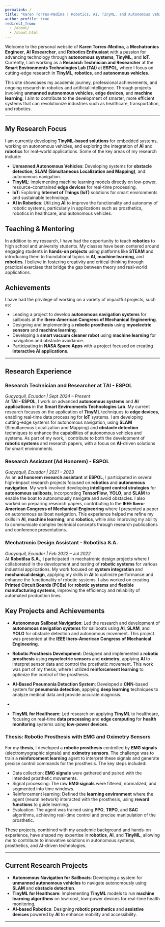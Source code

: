 ```yaml
---
permalink: /
title: "Karen Torres-Medina | Robotics, AI, TinyML, and Autonomous Vehicles"
author_profile: true
redirect_from: 
  - /about/
  - /about.html
---
```


Welcome to the personal website of **Karen Torres-Medina**, a **Mechatronics Engineer**, **AI Researcher**, and **Robotics Enthusiast** with a passion for advancing technology through **autonomous systems**, **TinyML**, and **IoT**. Currently, I am working as a **Research Technician and Researcher** at the **Smart Environments Technologies Lab (TAI)** at **ESPOL**, where I focus on cutting-edge research in **TinyML**, **robotics**, and **autonomous vehicles**.

This site showcases my academic journey, professional achievements, and ongoing research in robotics and artificial intelligence. Through projects involving **unmanned autonomous vehicles**, **edge devices**, and **machine learning**, I aim to contribute to the development of smarter, more efficient systems that can revolutionize industries such as healthcare, transportation, and robotics.

---

## My Research Focus
I am currently developing **TinyML-based solutions** for embedded systems, working on autonomous vehicles, and exploring the integration of **AI** and **robotics** for real-world applications. Some of the key areas of my research include:
- **Unmanned Autonomous Vehicles**: Developing systems for **obstacle detection**, **SLAM (Simultaneous Localization and Mapping)**, and autonomous navigation.
- **TinyML**: Implementing machine learning models directly on low-power, resource-constrained **edge devices** for real-time processing.
- **IoT**: Exploring **Internet of Things (IoT)** solutions for smart environments and sustainable technology.
- **AI in Robotics**: Utilizing **AI** to improve the functionality and autonomy of robotic systems, particularly in applications such as prosthetics, robotics in healthcare, and autonomous vehicles.

## Teaching & Mentoring
In addition to my research, I have had the opportunity to teach **robotics** to high school and university students. My classes have been centered around engaging students in **hands-on projects** using platforms like **STEAM** and introducing them to foundational topics in **AI**, **machine learning**, and **robotics**. I believe in fostering creativity and critical thinking through practical exercises that bridge the gap between theory and real-world applications.

## Achievements
I have had the privilege of working on a variety of impactful projects, such as:
- Leading a project to develop **autonomous navigation systems** for sailboats at the **Ibero-American Congress of Mechanical Engineering**.
- Designing and implementing a **robotic prosthesis** using **myoelectric sensors** and **machine learning**.
- Developing a **smart vacuum cleaner robot** using **machine learning** for navigation and obstacle avoidance.
- Participating in **NASA Space Apps** with a project focused on creating **interactive AI applications**.

---

## Research Experience

### **Research Technician and Researcher at TAI - ESPOL**  
*Guayaquil, Ecuador | Sept 2024 – Present*  
At **TAI - ESPOL**, I work on advanced **autonomous systems** and **AI applications** in the **Smart Environments Technologies Lab**. My current research focuses on the application of **TinyML** techniques to **edge devices**, enabling real-time data processing for **IoT** systems. I am developing cutting-edge systems for autonomous navigation, using **SLAM** (Simultaneous Localization and Mapping) and **obstacle detection** techniques to enhance the capabilities of autonomous vehicles and systems. As part of my work, I contribute to both the development of **robotic systems** and research papers, with a focus on **AI**-driven solutions for smart environments.

### **Research Assistant (Ad Honorem) - ESPOL**  
*Guayaquil, Ecuador | 2021 – 2023*  
As an **ad honorem research assistant** at **ESPOL**, I participated in several high-impact research projects focused on **robotics** and **autonomous navigation**. My work involved developing **intelligent control strategies** for **autonomous sailboats**, incorporating **TensorFlow**, **YOLO**, and **SLAM** to enable the boat to autonomously navigate and avoid obstacles. I also worked on preparing research papers, contributing to the **IEEE Ibero-American Congress of Mechanical Engineering** where I presented a paper on autonomous sailboat navigation. This experience helped me refine my skills in **AI**, **machine learning**, and **robotics**, while also improving my ability to communicate complex technical concepts through research publications and conference presentations.

### **Mechatronic Design Assistant - Robotilsa S.A.**  
*Guayaquil, Ecuador | Feb 2022 – Jul 2022*  
At **Robotilsa S.A.**, I participated in mechatronic design projects where I collaborated in the development and testing of **robotic systems** for various industrial applications. My work focused on **system integration** and **mechanical design**, applying my skills in **AI** to optimize performance and enhance the functionality of robotic systems. I also worked on creating **Printed Circuit Boards (PCBs)** for **robotic systems** and **flexible manufacturing systems**, improving the efficiency and reliability of automated production lines. 


## Key Projects and Achievements

- **Autonomous Sailboat Navigation**: Led the research and development of **autonomous navigation systems** for sailboats using **AI**, **SLAM**, and **YOLO** for obstacle detection and autonomous movement. This project was presented at the **IEEE Ibero-American Congress of Mechanical Engineering**.
  
- **Robotic Prosthesis Development**: Designed and implemented a **robotic prosthesis** using **myoelectric sensors** and **oximetry**, applying **AI** to interpret sensor data and control the prosthetic movement. This work was part of my thesis, where I utilized **reinforcement learning** to optimize the control of the prosthesis.
  
- **AI-Based Pneumonia Detection System**: Developed a **CNN**-based system for **pneumonia detection**, applying **deep learning** techniques to analyze medical data and provide accurate diagnosis.
- 
- **TinyML for Healthcare**: Led research on applying **TinyML** to healthcare, focusing on real-time **data processing** and **edge computing** for **health monitoring** systems using **low-power devices**.

### **Thesis: Robotic Prosthesis with EMG and Oximetry Sensors**
For my **thesis**, I developed a **robotic prosthesis** controlled by **EMG signals** (electromyographic signals) and **oximetry sensors**. The challenge was to train a **reinforcement learning** agent to interpret these signals and generate precise control commands for the prosthesis. The key steps included:
- Data collection: **EMG signals** were gathered and paired with the intended prosthetic movements.
- Signal processing: The raw **EMG signals** were filtered, normalized, and segmented into time windows.
- Reinforcement learning: Defined the **learning environment** where the agent (neural network) interacted with the prosthesis, using **reward functions** to guide learning.
- Evaluation: The agent was trained using **PPO**, **TRPO**, and **SAC** algorithms, achieving real-time control and precise manipulation of the prosthetic.

These projects, combined with my academic background and hands-on experience, have shaped my expertise in **robotics**, **AI**, and **TinyML**, allowing me to contribute to innovative solutions in autonomous systems, prosthetics, and AI-driven technologies.


---

## Current Research Projects
- **Autonomous Navigation for Sailboats**: Developing a system for **unmanned autonomous vehicles** to navigate autonomously using **SLAM** and **obstacle detection**.
- **TinyML for Healthcare**: Implementing **TinyML** models to run **machine learning algorithms** on low-cost, low-power devices for real-time health monitoring.
- **AI-based Robotics**: Designing **robotic prosthetics** and **assistive devices** powered by **AI** to enhance mobility and accessibility.
  
---

